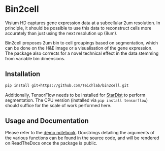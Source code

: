 # Bin2cell

Visium HD captures gene expression data at a subcellular 2um resolution. In principle, it should be possible to use this data to reconstruct cells more accurately than just using the next resolution up (8um).

Bin2cell proposes 2um bin to cell groupings based on segmentation, which can be done on the H&E image or a visualisation of the gene expression. The package also corrects for a novel technical effect in the data stemming from variable bin dimensions.

## Installation

```bash
pip install git+https://github.com/Teichlab/bin2cell.git
```

Additionally, TensorFlow needs to be installed for [StarDist](https://github.com/stardist/stardist) to perform segmentation. The CPU version (installed via `pip install tensorflow`) should suffice for the scale of work performed here.

## Usage and Documentation

Please refer to the [demo notebook](notebooks/demo.ipynb). Docstrings detailing the arguments of the various functions can be found in the source code, and will be rendered on ReadTheDocs once the package is public.
